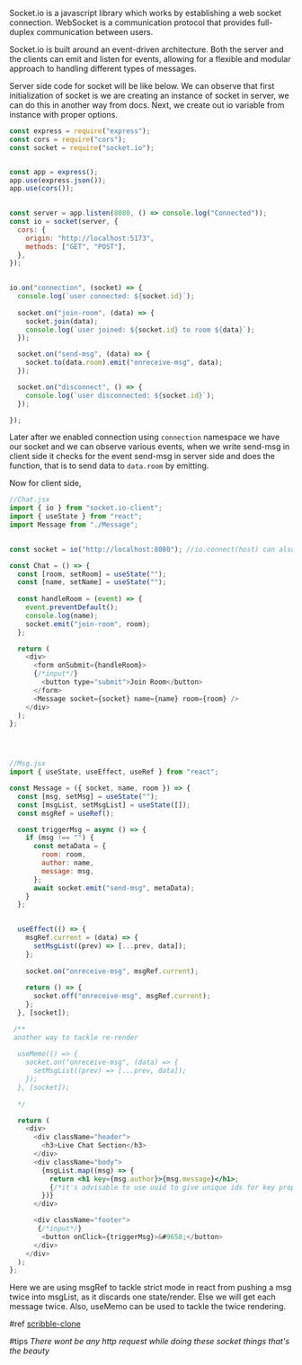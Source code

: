 Socket.io is a javascript library which works by establishing a web socket connection. WebSocket is a communication protocol that provides full-duplex communication between users.

Socket.io is built around an event-driven architecture. Both the server and the clients can emit and listen for events, allowing for a flexible and modular approach to handling different types of messages.

Server side code for socket will be like below. We can observe that first initialization of socket is we are creating an instance of socket in server, we can do this in another way from docs. Next, we create out io variable from instance with proper options.

```javascript
const express = require("express");
const cors = require("cors");
const socket = require("socket.io");


const app = express();
app.use(express.json());
app.use(cors());

  
const server = app.listen(8080, () => console.log("Connected"));
const io = socket(server, {
  cors: {
    origin: "http://localhost:5173",
    methods: ["GET", "POST"],
  },
});

  
io.on("connection", (socket) => {
  console.log(`user connected: ${socket.id}`);
  
  socket.on("join-room", (data) => {
    socket.join(data);
    console.log(`user joined: ${socket.id} to room ${data}`);
  });

  socket.on("send-msg", (data) => {
    socket.to(data.room).emit("onreceive-msg", data);
  });

  socket.on("disconnect", () => {
    console.log(`user disconnected: ${socket.id}`);
  });

});
```

Later after we enabled connection using `connection` namespace we have our socket and we can observe various events, when we write send-msg in client side it checks for the event send-msg in server side and does the function, that is to send data to `data.room` by emitting.

Now for client side, 
```jsx
//Chat.jsx
import { io } from "socket.io-client";
import { useState } from "react";
import Message from "./Message";

  
const socket = io("http://localhost:8080"); //io.connect(host) can also be used

const Chat = () => {
  const [room, setRoom] = useState("");
  const [name, setName] = useState("");
  
  const handleRoom = (event) => {
    event.preventDefault();
    console.log(name);
    socket.emit("join-room", room);
  };

  return (
    <div>
      <form onSubmit={handleRoom}>
      {/*input*/}
        <button type="submit">Join Room</button>
      </form>
      <Message socket={socket} name={name} room={room} />
    </div>
  );
};




//Msg.jsx
import { useState, useEffect, useRef } from "react";

const Message = ({ socket, name, room }) => {
  const [msg, setMsg] = useState("");
  const [msgList, setMsgList] = useState([]);
  const msgRef = useRef();

  const triggerMsg = async () => {
    if (msg !== "") {
      const metaData = {
        room: room,
        author: name,
        message: msg,
      };
      await socket.emit("send-msg", metaData);
    }
  };

  
  useEffect(() => {
    msgRef.current = (data) => {
      setMsgList((prev) => [...prev, data]);
    };
    
    socket.on("onreceive-msg", msgRef.current);
    
    return () => {
      socket.off("onreceive-msg", msgRef.current);
    };
  }, [socket]);

 /**
 another way to tackle re-render
 
  useMemo(() => {
    socket.on("onreceive-msg", (data) => {
      setMsgList((prev) => [...prev, data]);
    });
  }, [socket]);
   
  */

  return (
    <div>
      <div className="header">
        <h3>Live Chat Section</h3>
      </div>
      <div className="body">
        {msgList.map((msg) => {
          return <h1 key={msg.author}>{msg.message}</h1>;
          {/*it's advisable to use uuid to give unique ids for key prop*/}
        })}
      </div>

      <div className="footer">
       {/*input*/}
        <button onClick={triggerMsg}>&#9658;</button>
      </div>
    </div>
  );
};

```

Here we are using msgRef to tackle strict mode in react from pushing a msg twice into msgList, as it discards one state/render. Else we will get each message twice. Also, useMemo can be used to tackle the twice rendering.

#ref 
[scribble-clone](https://github.com/saipavan2702/scribble)



#tips
*There wont be any http request while doing these socket things that's the beauty*
